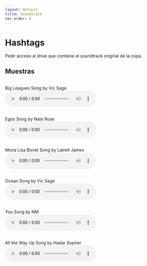 ```yaml
---
layout: default
title: Soundtrack
nav_order: 8
---
```


# Hashtags

Pedir acceso al drive que contiene el soundtrack original de la copa.


## Muestras
<br>
Big Leagues Song by Vic Sage<br>
<audio controls>
  <source src="../../assets/audio/big-leagues.mp3" type="audio/mpeg">
</audio>
<br>
<br>

Egos Song by Nate Rose<br>
<audio controls>
  <source src="../../assets/audio/egos.mp3" type="audio/mpeg">
</audio><br><br>

Mona Lisa Bonet Song by Latrell James<br>
<audio controls>
  <source src="../../assets/audio/mona-lisa.mp3" type="audio/mpeg">
</audio><br><br>

Ocean Song by Vic Sage<br>
<audio controls>
  <source src="../../assets/audio/ocean.mp3" type="audio/mpeg">
</audio><br><br>

You Song by NM<br>
<audio controls>
  <source src="../../assets/audio/you.mp3" type="audio/mpeg">
</audio><br><br>

All the Way Up Song by Hadar Sopher<br>
<audio controls>
  <source src="../../assets/audio/all-the-way-up.mp3" type="audio/mpeg">
</audio><br><br>

